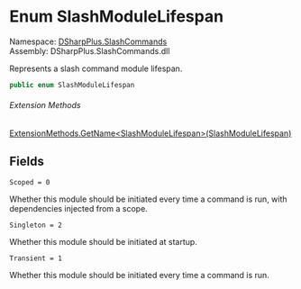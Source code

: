 # Enum SlashModuleLifespan

Namespace: [DSharpPlus.SlashCommands](DSharpPlus.SlashCommands.md)  
Assembly: DSharpPlus.SlashCommands.dll

Represents a slash command module lifespan.

```csharp
public enum SlashModuleLifespan
```

###### Extension Methods

[ExtensionMethods.GetName<SlashModuleLifespan\>\(SlashModuleLifespan\)](DSharpPlus.SlashCommands.ExtensionMethods.md\#DSharpPlus\_SlashCommands\_ExtensionMethods\_GetName\_\_1\_\_\_0\_)

## Fields

`Scoped = 0` 

Whether this module should be initiated every time a command is run, with dependencies injected from a scope.

`Singleton = 2` 

Whether this module should be initiated at startup.

`Transient = 1` 

Whether this module should be initiated every time a command is run.

